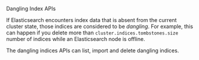 Dangling Index APIs

If Elasticsearch encounters index data that is absent from the current cluster state,
those indices are considered to be _dangling_. For example, this can happen if you delete
more than `cluster.indices.tombstones.size` number of indices while an Elasticsearch node
is offline.

The dangling indices APIs can list, import and delete dangling indices.
